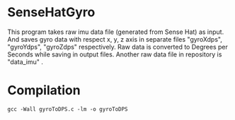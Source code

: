 # SenseHatGyro
This program takes raw imu data file (generated from Sense Hat) as input.
And saves gyro data with respect x, y, z axis in separate files "gyroXdps", "gyroYdps", "gyroZdps" respectively.
Raw data is converted to Degrees per Seconds while saving in output files.
Another raw data file in repository is "data_imu" .

# Compilation
````
gcc -Wall gyroToDPS.c -lm -o gyroToDPS
````
